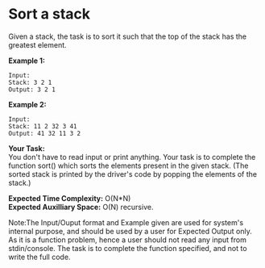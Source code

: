 # Sort a stack

Given a stack, the task is to sort it such that the top of the stack has the greatest element.

**Example 1:**
```
Input:
Stack: 3 2 1
Output: 3 2 1
```
**Example 2:**
```
Input:
Stack: 11 2 32 3 41
Output: 41 32 11 3 2
```
**Your Task:**<br>
You don't have to read input or print anything. Your task is to complete the function sort() which sorts the elements present in the given stack. (The sorted stack is printed by the driver's code by popping the elements of the stack.)

**Expected Time Complexity:** O(N*N)<br>
**Expected Auxilliary Space:** O(N) recursive.


Note:The Input/Ouput format and Example given are used for system's internal purpose, and should be used by a user for Expected Output only. As it is a function problem, hence a user should not read any input from stdin/console. The task is to complete the function specified, and not to write the full code.
